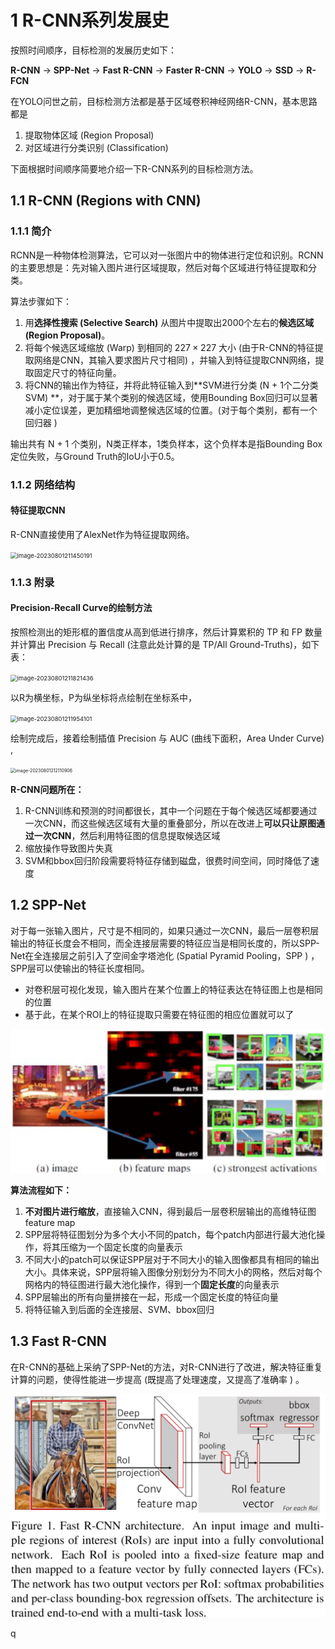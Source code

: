 # 1 R-CNN系列发展史

按照时间顺序，目标检测的发展历史如下：

**R-CNN** -> **SPP-Net** -> **Fast R-CNN** -> **Faster R-CNN** -> **YOLO** -> **SSD** -> **R-FCN**

在YOLO问世之前，目标检测方法都是基于区域卷积神经网络R-CNN，基本思路都是

1. 提取物体区域 (Region Proposal) 
2. 对区域进行分类识别 (Classification) 

下面根据时间顺序简要地介绍一下R-CNN系列的目标检测方法。

## 1.1 R-CNN (Regions with CNN)

### 1.1.1 简介

RCNN是一种物体检测算法，它可以对一张图片中的物体进行定位和识别。RCNN的主要思想是：先对输入图片进行区域提取，然后对每个区域进行特征提取和分类。

算法步骤如下：

1. 用**选择性搜索 (Selective Search)** 从图片中提取出2000个左右的**候选区域 (Region Proposal)**。
2. 将每个候选区域缩放 (Warp) 到相同的 $227 \times 227$ 大小 (由于R-CNN的特征提取网络是CNN，其输入要求图片尺寸相同) ，并输入到特征提取CNN网络，提取固定尺寸的特征向量。
3. 将CNN的输出作为特征，并将此特征输入到**SVM进行分类 (N + 1个二分类SVM) **，对于属于某个类别的候选区域，使用Bounding Box回归可以显著减小定位误差，更加精细地调整候选区域的位置。(对于每个类别，都有一个回归器 ) 

输出共有 N + 1 个类别，N类正样本，1类负样本，这个负样本是指Bounding Box定位失败，与Ground Truth的IoU小于0.5。

### 1.1.2 网络结构

#### 特征提取CNN

R-CNN直接使用了AlexNet作为特征提取网络。

<img src="/home/kana/.config/Typora/typora-user-images/image-20230801211450191.png" alt="image-20230801211450191" style="zoom: 67%;" />

### 1.1.3 附录

#### Precision-Recall Curve的绘制方法

按照检测出的矩形框的置信度从高到低进行排序，然后计算累积的 TP 和 FP 数量并计算出 Precision 与 Recall (注意此处计算的是 TP/All Ground-Truths)，如下表：

<img src="/home/kana/.config/Typora/typora-user-images/image-20230801211821436.png" alt="image-20230801211821436" style="zoom: 67%;" />

以R为横坐标，P为纵坐标将点绘制在坐标系中，

<img src="/home/kana/.config/Typora/typora-user-images/image-20230801211954101.png" alt="image-20230801211954101" style="zoom:67%;" />

绘制完成后，接着绘制插值 Precision 与 AUC (曲线下面积，Area Under Curve) , 

<img src="/home/kana/.config/Typora/typora-user-images/image-20230801212110906.png" alt="image-20230801212110906" style="zoom:50%;" />



**R-CNN问题所在：**

1. R-CNN训练和预测的时间都很长，其中一个问题在于每个候选区域都要通过一次CNN，而这些候选区域有大量的重叠部分，所以在改进上**可以只让原图通过一次CNN**，然后利用特征图的信息提取候选区域
2. 缩放操作导致图片失真
3. SVM和bbox回归阶段需要将特征存储到磁盘，很费时间空间，同时降低了速度

## 1.2 SPP-Net 

对于每一张输入图片，尺寸是不相同的，如果只通过一次CNN，最后一层卷积层输出的特征长度会不相同，而全连接层需要的特征应当是相同长度的，所以SPP-Net在全连接层之前引入了空间金字塔池化 (Spatial Pyramid Pooling，SPP ) ，SPP层可以使输出的特征长度相同。

- 对卷积层可视化发现，输入图片在某个位置上的特征表达在特征图上也是相同的位置
- 基于此，在某个ROI上的特征提取只需要在特征图的相应位置就可以了

<img src="./.assets/image-20230730200459171.png" alt="image-20230730200459171" style="zoom: 50%;" />

**算法流程如下：**

1. **不对图片进行缩放**，直接输入CNN，得到最后一层卷积层输出的高维特征图feature map
2. SPP层将特征图划分为多个大小不同的patch，每个patch内部进行最大池化操作，将其压缩为一个固定长度的向量表示
3. 不同大小的patch可以保证SPP层对于不同大小的输入图像都具有相同的输出大小。具体来说，SPP层将输入图像分别划分为不同大小的网格，然后对每个网格内的特征图进行最大池化操作，得到一个**固定长度**的向量表示
4. SPP层输出的所有向量拼接在一起，形成一个固定长度的特征向量
5. 将特征输入到后面的全连接层、SVM、bbox回归

## 1.3 Fast R-CNN

在R-CNN的基础上采纳了SPP-Net的方法，对R-CNN进行了改进，解决特征重复计算的问题，使得性能进一步提高 (既提高了处理速度，又提高了准确率 ) 。

<img src="./.assets/image-20230730201825746.png" alt="image-20230730201825746" style="zoom:50%;" />

q